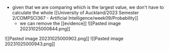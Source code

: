 - given that we are comparing which is the largest value, we don't have to calculate the whole [[University of Auckland/2023 Semester 2/COMPSCI367 - Artificial Intelligence/week09/Probability]]
	- we can remove the [[evidence]]
		![[Pasted image 20231025000844.png]]

![[Pasted image 20231025000902.png]]
![[Pasted image 20231025000943.png]]